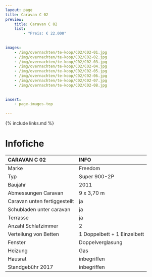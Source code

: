 ```yaml
---
layout: page
title: Caravan C 02
preview: 
    title: Caravan C 02
    list:
        - "Preis: € 22.000"
        
        
images:
    - /img/overnachten/te-koop/C02/C02-01.jpg
    - /img/overnachten/te-koop/C02/C02-02.jpg
    - /img/overnachten/te-koop/C02/C02-03.jpg
    - /img/overnachten/te-koop/C02/C02-04.jpg
    - /img/overnachten/te-koop/C02/C02-05.jpg
    - /img/overnachten/te-koop/C02/C02-06.jpg
    - /img/overnachten/te-koop/C02/C02-07.jpg
    - /img/overnachten/te-koop/C02/C02-08.jpg
    
    
insert:
    - page-images-top
    
---
```


{% include links.md %}



# Infofiche 

CARAVAN C 02                | INFO        | 
:---------------------------|:------------|
Marke                       |Freedom
Typ                         |Super 900-2P
Baujahr                     |2011
Abmessungen Caravan         |9 x 3,70 m
Caravan unten fertiggestellt|ja
Schubladen unter caravan    |ja
Terrasse                    |ja
Anzahl Schlafzimmer         |2
Verteilung von Betten       |1 Doppelbett + 1 Einzelbett
Fenster                     |Doppelverglasung
Heizung                     |Gas
Hausrat                     |inbegriffen
Standgebühr 2017            |inbegriffen